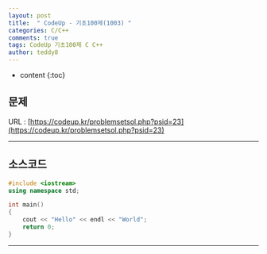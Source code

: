 ```yaml
---
layout: post   
title:  " CodeUp - 기초100제(1003) "
categories: C/C++
comments: true
tags: CodeUp 기초100제 C C++
author: teddy8  
---
```

* content
{:toc}

## 문제
URL : [https://codeup.kr/problemsetsol.php?psid=23](https://codeup.kr/problemsetsol.php?psid=23)

---

## 소스코드
``` cpp
#include <iostream>
using namespace std;

int main()
{
	cout << "Hello" << endl << "World";
	return 0;
}
```

---

